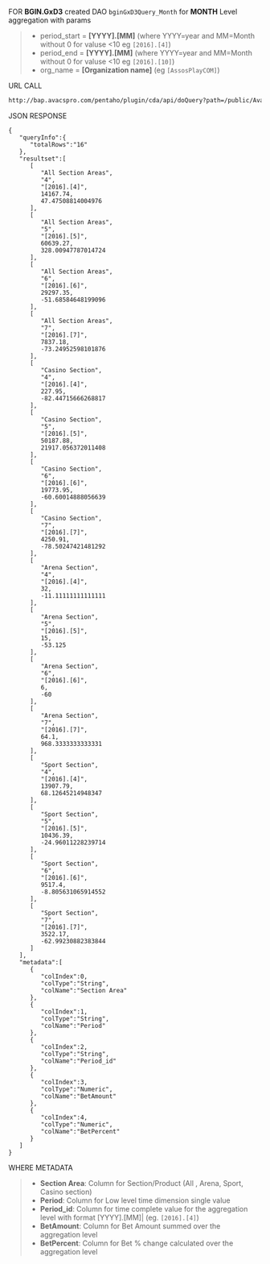 FOR **BGIN.GxD3** created DAO `bginGxD3Query_Month` for **MONTH** Level aggregation
with params
> * period_start = **[YYYY].[MM]** (where YYYY=year and MM=Month without 0 for valuse <10 eg `[2016].[4]`)
> * period_end = **[YYYY].[MM]** (where YYYY=year and MM=Month without 0 for valuse <10 eg `[2016].[10]`)
> * org_name = **[Organization name]** (eg `[AssosPlayCOM]`) 

URL CALL 
```bash
http://bap.avacspro.com/pentaho/plugin/cda/api/doQuery?path=/public/AvacsPro/api/asm/bgin-widget.cda&dataAccessId=bginGxD3Query_Month&paramperiod_start=[2016].[4]&paramperiod_end=[2016].[7]&paramorg_name=[AssosPlayCOM]
```

JSON RESPONSE
```
{  
   "queryInfo":{  
      "totalRows":"16"
   },
   "resultset":[  
      [  
         "All Section Areas",
         "4",
         "[2016].[4]",
         14167.74,
         47.47508814004976
      ],
      [  
         "All Section Areas",
         "5",
         "[2016].[5]",
         60639.27,
         328.00947787014724
      ],
      [  
         "All Section Areas",
         "6",
         "[2016].[6]",
         29297.35,
         -51.68584648199096
      ],
      [  
         "All Section Areas",
         "7",
         "[2016].[7]",
         7837.18,
         -73.24952598101876
      ],
      [  
         "Casino Section",
         "4",
         "[2016].[4]",
         227.95,
         -82.44715666268817
      ],
      [  
         "Casino Section",
         "5",
         "[2016].[5]",
         50187.88,
         21917.056372011408
      ],
      [  
         "Casino Section",
         "6",
         "[2016].[6]",
         19773.95,
         -60.60014888056639
      ],
      [  
         "Casino Section",
         "7",
         "[2016].[7]",
         4250.91,
         -78.50247421481292
      ],
      [  
         "Arena Section",
         "4",
         "[2016].[4]",
         32,
         -11.11111111111111
      ],
      [  
         "Arena Section",
         "5",
         "[2016].[5]",
         15,
         -53.125
      ],
      [  
         "Arena Section",
         "6",
         "[2016].[6]",
         6,
         -60
      ],
      [  
         "Arena Section",
         "7",
         "[2016].[7]",
         64.1,
         968.3333333333331
      ],
      [  
         "Sport Section",
         "4",
         "[2016].[4]",
         13907.79,
         68.12645214948347
      ],
      [  
         "Sport Section",
         "5",
         "[2016].[5]",
         10436.39,
         -24.96011228239714
      ],
      [  
         "Sport Section",
         "6",
         "[2016].[6]",
         9517.4,
         -8.805631065914552
      ],
      [  
         "Sport Section",
         "7",
         "[2016].[7]",
         3522.17,
         -62.99230882383844
      ]
   ],
   "metadata":[  
      {  
         "colIndex":0,
         "colType":"String",
         "colName":"Section Area"
      },
      {  
         "colIndex":1,
         "colType":"String",
         "colName":"Period"
      },
      {  
         "colIndex":2,
         "colType":"String",
         "colName":"Period_id"
      },
      {  
         "colIndex":3,
         "colType":"Numeric",
         "colName":"BetAmount"
      },
      {  
         "colIndex":4,
         "colType":"Numeric",
         "colName":"BetPercent"
      }
   ]
}
```
WHERE METADATA
> * **Section Area**: Column for Section/Product (All , Arena, Sport, Casino section) 
> * **Period**: Column for Low level time dimension single value 
> * **Period_id**: Column for time complete value for the aggregation level with format [YYYY].[MM]| (eg. `[2016].[4]`) 
> * **BetAmount**: Column for Bet Amount summed over the aggregation level 
> * **BetPercent**: Column for Bet % change calculated over the aggregation level
